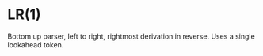 # LR(1)

Bottom up parser, left to right, rightmost derivation in reverse.
Uses a single lookahead token.
